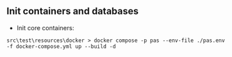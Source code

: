 ## Init containers and databases
- Init core containers:
```
src\test\resources\docker > docker compose -p pas --env-file ./pas.env -f docker-compose.yml up --build -d
```